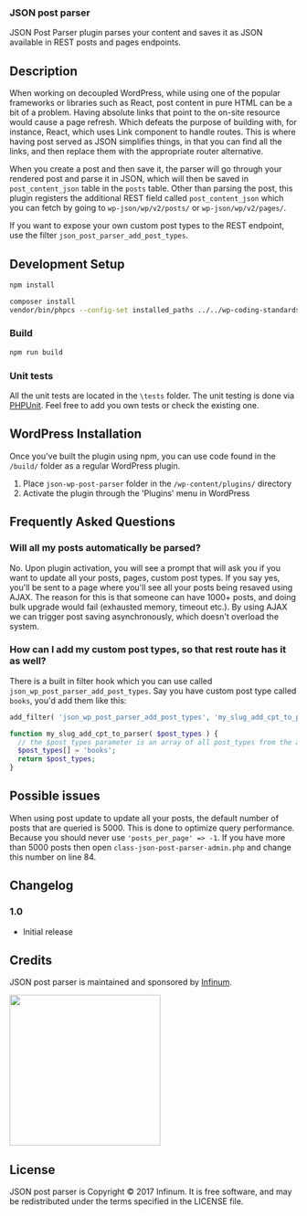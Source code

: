 ### JSON post parser

JSON Post Parser plugin parses your content and saves it as JSON available in REST posts and pages endpoints.

## Description

When working on decoupled WordPress, while using one of the popular frameworks or libraries such as React, post content in pure HTML can be a bit of a problem. Having absolute links that point to the on-site resource would cause a page refresh. Which defeats the purpose of building with, for instance, React, which uses Link component to handle routes.
This is where having post served as JSON simplifies things, in that you can find all the links, and then replace them with the appropriate router alternative.

When you create a post and then save it, the parser will go through your rendered post and parse it in JSON, which will then be saved in `post_content_json` table in the `posts` table.
Other than parsing the post, this plugin registers the additional REST field called `post_content_json` which you can fetch by going to `wp-json/wp/v2/posts/` or `wp-json/wp/v2/pages/`.

If you want to expose your own custom post types to the REST endpoint, use the filter `json_post_parser_add_post_types`.

## Development Setup

```sh
npm install
```

```sh
composer install
vendor/bin/phpcs --config-set installed_paths ../../wp-coding-standards/wpcs
```

### Build

```sh
npm run build
```

### Unit tests

All the unit tests are located in the `\tests` folder. The unit testing is done via [PHPUnit](https://phpunit.de/). Feel free to add you own tests or check the existing one.

## WordPress Installation

Once you've built the plugin using npm, you can use code found in the `/build/` folder as a regular WordPress plugin.

1. Place `json-wp-post-parser` folder in the `/wp-content/plugins/` directory
2. Activate the plugin through the 'Plugins' menu in WordPress

## Frequently Asked Questions

### Will all my posts automatically be parsed?

No. Upon plugin activation, you will see a prompt that will ask you if you want to update all your posts, pages, custom post types.
If you say yes, you'll be sent to a page where you'll see all your posts being resaved using AJAX.
The reason for this is that someone can have 1000+ posts, and doing bulk upgrade would fail (exhausted memory, timeout etc.).
By using AJAX we can trigger post saving asynchronously, which doesn't overload the system.

### How can I add my custom post types, so that rest route has it as well?

There is a built in filter hook which you can use called `json_wp_post_parser_add_post_types`. Say you have custom post type called `books`,
you'd add them like this:

```php
add_filter( 'json_wp_post_parser_add_post_types', 'my_slug_add_cpt_to_parser' );

function my_slug_add_cpt_to_parser( $post_types ) {
  // the $post_types parameter is an array of all post_types from the api_fields_init() method.
  $post_types[] = 'books';
  return $post_types;
}
```

## Possible issues

When using post update to update all your posts, the default number of posts that are queried is 5000. This is done to optimize query performance. Because you should never use `'posts_per_page' => -1`. If you have more than 5000 posts then open `class-json-post-parser-admin.php` and change this number on line 84.

## Changelog

### 1.0

* Initial release

## Credits

JSON post parser is maintained and sponsored by
[Infinum](https://www.infinum.co).

<img src="https://infinum.co/infinum.png" width="264">

## License

JSON post parser is Copyright © 2017 Infinum. It is free software, and may be redistributed under the terms specified in the LICENSE file.

